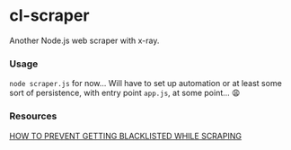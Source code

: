# cl-scraper
Another Node.js web scraper with x-ray.

### Usage
`node scraper.js` for now...
Will have to set up automation or at least some sort of persistence, with entry point `app.js`, at some point... :weary:

### Resources
[HOW TO PREVENT GETTING BLACKLISTED WHILE SCRAPING](https://learn.scrapehero.com/how-to-prevent-getting-blacklisted-while-scraping/)
